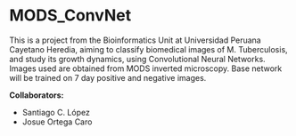 # MODS_ConvNet
This is a project from the Bioinformatics Unit at Universidad Peruana Cayetano Heredia, aiming to classify biomedical images of M. Tuberculosis, and study its growth dynamics, using Convolutional Neural Networks.
Images used are obtained from MODS inverted microscopy. Base network will be trained on 7 day positive and negative images.

**Collaborators:**

 * Santiago C. López
 * Josue Ortega Caro 

